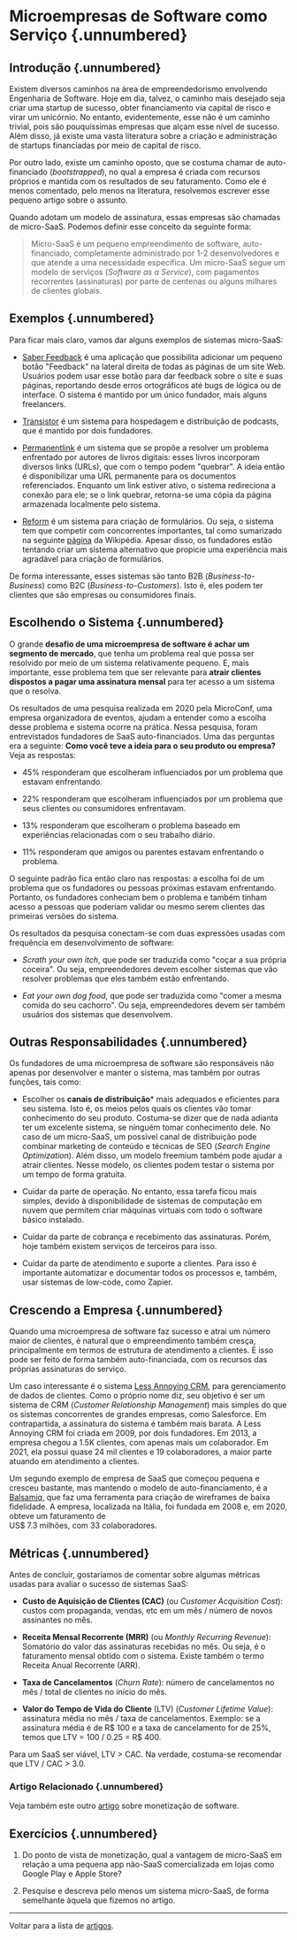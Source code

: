 
# Microempresas de Software como Serviço {.unnumbered}

## Introdução {.unnumbered}

Existem diversos caminhos na área de empreendedorismo envolvendo Engenharia
de Software. Hoje em dia, talvez, o caminho mais desejado seja criar uma 
startup de sucesso, obter financiamento via capital de risco e virar um 
unicórnio. No entanto, evidentemente, esse não é um caminho trivial, pois 
são pouquíssimas empresas que alçam esse nível de sucesso. Além disso, 
já existe uma vasta literatura sobre a criação e administração de startups 
financiadas por meio de capital de risco.

Por outro lado, existe um caminho oposto, que se costuma chamar 
de auto-financiado (*bootstrapped*), no qual a empresa é criada com recursos
próprios e mantida com os resultados de seu faturamento. 
Como ele é menos comentado, pelo menos na literatura, resolvemos escrever esse 
pequeno artigo sobre o assunto.

Quando adotam um modelo de assinatura, essas empresas são chamadas 
de micro-SaaS. Podemos definir esse conceito da seguinte forma:

> Micro-SaaS é um pequeno empreendimento de software, 
> auto-financiado, completamente administrado por 1-2 desenvolvedores 
> e que atende a uma necessidade específica. 
> Um micro-SaaS segue um modelo de serviços (*Software as a Service*), 
> com pagamentos recorrentes (assinaturas) por parte
> de centenas ou alguns milhares de clientes globais.

## Exemplos {.unnumbered}

Para ficar mais claro, vamos dar alguns exemplos de sistemas micro-SaaS:

* [Saber Feedback](https://saberfeedback.com/) é uma aplicação que possibilita 
adicionar um pequeno botão "Feedback" na lateral direita de todas as páginas 
de um site Web. Usuários podem usar esse botão para dar feedback sobre o site 
e suas páginas, reportando desde erros ortográficos até bugs de lógica ou de 
interface. O sistema é mantido por um único fundador, mais alguns freelancers. 

* [Transistor](https://transistor.fm/) é um sistema para hospedagem e 
distribuição de podcasts, que é mantido por dois fundadores.

* [Permanentlink](https://permanent.link/) é um sistema que se propõe a resolver 
um problema enfrentado por autores de livros digitais: esses livros incorporam 
diversos links (URLs), que com o tempo podem "quebrar". A ideia então é 
disponibilizar uma URL permanente para os documentos referenciados. 
Enquanto um link estiver ativo, o sistema redireciona a conexão para ele; se o link 
quebrar, retorna-se uma cópia da página armazenada localmente pelo sistema. 

* [Reform](https://www.reform.app/) é um sistema para criação de formulários.
Ou seja, o sistema tem que competir com concorrentes importantes, tal como 
sumarizado na seguinte 
[página](https://en.wikipedia.org/wiki/Comparison_of_survey_software) 
da Wikipédia. Apesar disso, os fundadores estão tentando criar um sistema
alternativo que propicie uma experiência mais agradável para criação de formulários.

De forma interessante, esses sistemas são tanto B2B (*Business-to-Business*) 
como B2C (*Business-to-Customers*). Isto é, eles podem ter clientes que são
empresas ou consumidores finais.

## Escolhendo o Sistema {.unnumbered}

O grande **desafio de uma microempresa de software é achar um 
segmento de mercado**, que tenha um problema real que possa ser 
resolvido por meio de um sistema relativamente pequeno. E, mais 
importante, esse problema tem que ser relevante para **atrair 
clientes dispostos a pagar uma assinatura mensal** para ter 
acesso a um sistema que o resolva. 

Os resultados de uma pesquisa realizada em 2020 pela MicroConf, 
uma empresa organizadora de  eventos, ajudam a entender 
como a escolha desse problema e sistema ocorre na prática. Nessa 
pesquisa, foram entrevistados fundadores de SaaS auto-financiados. 
Uma das perguntas era a seguinte: **Como você teve a ideia para 
o seu produto ou empresa?** 
Veja as respostas:

* 45% responderam que escolheram influenciados por um problema 
que estavam enfrentando.

* 22% responderam que escolheram influenciados por um problema 
que seus clientes ou consumidores enfrentavam.

* 13% responderam que escolheram o problema baseado em experiências 
relacionadas com o seu trabalho diário.

* 11% responderam que amigos ou parentes estavam enfrentando 
o problema.

O seguinte padrão fica então claro nas respostas: a escolha foi 
de um problema que os fundadores ou pessoas próximas estavam 
enfrentando. Portanto, os fundadores conheciam bem o problema
e também tinham acesso a pessoas que poderiam validar ou mesmo 
serem clientes das primeiras versões do sistema.

Os resultados da pesquisa conectam-se com  duas expressões
usadas com frequência em desenvolvimento de software: 

* *Scrath your own itch*, que pode ser traduzida como "coçar a sua
própria coceira". Ou seja, empreendedores devem escolher
sistemas que vão resolver problemas que eles também 
estão enfrentando.

* *Eat your own dog food*, que pode ser traduzida como 
"comer a mesma comida do seu cachorro". Ou seja, empreendedores 
devem ser também usuários dos sistemas que desenvolvem.

## Outras Responsabilidades {.unnumbered}

Os fundadores de uma microempresa de software são responsáveis 
não apenas por desenvolver e manter o sistema, mas também por outras 
funções, tais como:

* Escolher os **canais de distribuição*** mais adequados e eficientes
para seu sistema. Isto é, os meios pelos quais os clientes vão tomar
conhecimento do seu produto. Costuma-se dizer que de nada adianta
ter um excelente sistema, se ninguém tomar conhecimento dele. No caso de 
um micro-SaaS, um possível canal de distribuição pode combinar
marketing de conteúdo e técnicas de SEO (*Search Engine Optimization*). 
Além disso, um modelo freemium também pode ajudar a atrair clientes. Nesse 
modelo, os clientes podem testar o sistema por um tempo de forma gratuita.

* Cuidar da parte de operação. No entanto, essa tarefa ficou mais simples, 
devido à disponibilidade de sistemas de computação em nuvem que permitem 
criar máquinas virtuais com todo o software básico instalado.

* Cuidar da parte de cobrança e recebimento das assinaturas. Porém, hoje 
também existem serviços de terceiros para isso.

* Cuidar da parte de atendimento e suporte a clientes. Para isso é importante 
automatizar e documentar todos os processos e, também, usar sistemas de 
low-code, como Zapier.



## Crescendo a Empresa  {.unnumbered}

Quando uma microempresa de software faz sucesso e atrai um número maior de 
clientes, é natural que o empreendimento também cresça, principalmente em termos de estrutura de atendimento a clientes. E isso pode ser feito de forma também auto-financiada, com os recursos das próprias assinaturas do serviço.

Um caso interessante é o sistema 
[Less Annoying CRM](https://www.lessannoyingcrm.com), para gerenciamento de 
dados de clientes. Como o próprio nome diz, seu objetivo é ser um sistema de CRM 
(*Customer Relationship Management*) mais simples do que os sistemas concorrentes 
de grandes empresas, como Salesforce. Em contrapartida, a assinatura do sistema 
é também mais barata. A Less Annoying CRM foi criada em 2009, por dois fundadores. 
Em 2013, a empresa chegou a 1.5K clientes, com apenas mais um colaborador. 
Em 2021, ela possui quase 24 mil clientes e 19 colaboradores, a maior parte 
atuando em atendimento a clientes.

Um segundo exemplo de empresa de SaaS que começou pequena e cresceu 
bastante, mas mantendo o modelo de auto-financiamento, é a 
[Balsamiq](https://balsamiq.com), que faz uma ferramenta para criação de 
wireframes de baixa fidelidade. A empresa, localizada na Itália,
foi fundada em 2008 e, em 2020, obteve um faturamento de  
US$ 7.3 milhões, com 33 colaboradores.

## Métricas {.unnumbered}

Antes de concluir, gostaríamos de comentar sobre algumas métricas usadas 
para avaliar o sucesso de sistemas SaaS:

* **Custo de Aquisição de Clientes (CAC)** (ou *Customer Acquisition Cost*): 
custos com propaganda, vendas, etc em um mês / número de novos assinantes no mês.

* **Receita Mensal Recorrente (MRR)** (ou *Monthly Recurring Revenue*):
Somatório do valor das assinaturas recebidas no mês. Ou seja, é o faturamento
mensal obtido com o sistema. Existe também o termo Receita Anual Recorrente (ARR).

* **Taxa de Cancelamentos** (*Churn Rate*): número de cancelamentos no mês /
total de clientes no início do mês.

* **Valor do Tempo de Vida do Cliente** (LTV) (*Customer Lifetime Value*): 
assinatura média no mês / taxa de cancelamentos. Exemplo: se a assinatura
média é de R$ 100 e a taxa de cancelamento for de 25%, temos que LTV =
100 / 0.25 = R$ 400.

Para um SaaS ser viável, LTV > CAC. Na verdade,
costuma-se recomendar que LTV / CAC > 3.0.

### Artigo Relacionado {.unnumbered}

Veja também este outro [artigo](https://engsoftmoderna.info/artigos/como-monetizar.html) sobre monetização de software.

## Exercícios {.unnumbered}

1. Do ponto de vista de monetização, qual a vantagem de micro-SaaS em 
relação a uma pequena app não-SaaS comercializada em lojas como 
Google Play e Apple Store?

2. Pesquise e descreva pelo menos um sistema micro-SaaS, de forma semelhante 
àquela que fizemos no artigo.

* * * 

Voltar para a lista de [artigos](./artigos.html).
